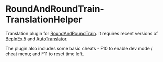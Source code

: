 # RoundAndRoundTrain-TranslationHelper
Translation plugin for [RoundAndRoundTrain](https://www.dlsite.com/maniax/work/=/product_id/RJ326532.html). It requires recent versions of [BepInEx 5](https://github.com/BepInEx/BepInEx/releases) and [AutoTranslator](https://github.com/bbepis/XUnity.AutoTranslator/releases).

The plugin also includes some basic cheats - F10 to enable dev mode / cheat menu; and F11 to reset time left.
